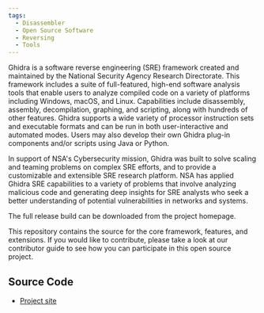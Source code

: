 ```yaml
---
tags:
  - Disassembler 
  - Open Source Software
  - Reversing
  - Tools
---
```

Ghidra is a software reverse engineering (SRE) framework created and
maintained by the National Security Agency Research Directorate.
This framework includes a suite of full-featured, high-end software
analysis tools that enable users to analyze compiled code on a variety
of platforms including Windows, macOS, and Linux. Capabilities include
disassembly, assembly, decompilation, graphing, and scripting, along
with hundreds of other features. Ghidra supports a wide variety of
processor instruction sets and executable formats and can be run in both
user-interactive and automated modes. Users may also develop their own
Ghidra plug-in components and/or scripts using Java or Python.

In support of NSA's Cybersecurity mission, Ghidra was built to solve
scaling and teaming problems on complex SRE efforts, and to provide a
customizable and extensible SRE research platform. NSA has applied
Ghidra SRE capabilities to a variety of problems that involve analyzing
malicious code and generating deep insights for SRE analysts who seek a
better understanding of potential vulnerabilities in networks and
systems.

The full release build can be downloaded from the project homepage.

This repository contains the source for the core framework, features,
and extensions. If you would like to contribute, please take a look at
our contributor guide to see how you can participate in this open source
project.

## Source Code

* [Project site](https://github.com/NationalSecurityAgency/ghidra)
